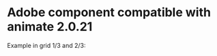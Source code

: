 # Adobe component compatible with animate 2.0.21

Example in grid 1/3 and 2/3:
<div class="w3-row">
  <div class="w3-third">
<bdl-animate-adobe-control id="id4"></bdl-animate-adobe-control>
  </div>
  <div class="w3-twothird">
<bdl-animate-adobe 
    src="ZelezoCelekFinal2019_2.js" 
    width="1080"
    height="1080"
    name="ZelezoCelekFinal2019_2"
    fromid="id4" ></bdl-animate-adobe>
  </div>
</div>
    